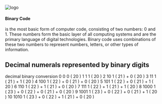 ![logo](https://github.com/YashShreshthaRaj404/binary_code/blob/main/binary-ndeaveyqv9hps1g9.jpg)

#### Binary Code
is the most basic form of computer code, consisting of two numbers: 0 and 1. These numbers form the basic layer of all computing systems and are the primary language of digital technologies. Binary code uses combinations of these two numbers to represent numbers, letters, or other types of information.



## Decimal numerals represented by binary digits
decimal	binary	conversion
0	0	0 ( 20 )
1	1	1 ( 20 )
2	10	1 ( 21 ) + 0 ( 20 )
3	11	1 ( 21 ) + 1 ( 20 )
4	100	1 ( 22 ) + 0 ( 21 ) + 0 ( 20 )
5	101	1 ( 22 ) + 0 ( 21 ) + 1 ( 20 )
6	110	1 ( 22 ) + 1 ( 21 ) + 0 ( 20 )
7	111	1 ( 22 ) + 1 ( 21 ) + 1 ( 20 )
8	1000	1 ( 23 ) + 0 ( 22 ) + 0 ( 21 ) + 0 ( 20 )
9	1001	1 ( 23 ) + 0 ( 22 ) + 0 ( 21 ) + 1 ( 20 )
10	1010	1 ( 23 ) + 0 ( 22 ) + 1 ( 21 ) + 0 ( 20 )